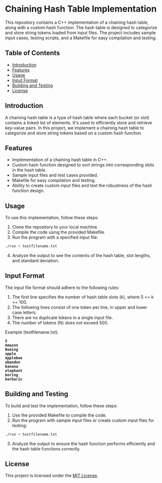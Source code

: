 # Chaining Hash Table Implementation

This repository contains a C++ implementation of a chaining hash table, along with a custom hash function. The hash table is designed to categorize and store string tokens loaded from input files. The project includes sample input cases, testing scripts, and a Makefile for easy compilation and testing.

## Table of Contents

- [Introduction](#introduction)
- [Features](#features)
- [Usage](#usage)
- [Input Format](#input-format)
- [Building and Testing](#building-and-testing)
- [License](#license)

## Introduction

A chaining hash table is a type of hash table where each bucket (or slot) contains a linked list of elements. It's used to efficiently store and retrieve key-value pairs. In this project, we implement a chaining hash table to categorize and store string tokens based on a custom hash function.

## Features

- Implementation of a chaining hash table in C++.
- Custom hash function designed to sort strings into corresponding slots in the hash table.
- Sample input files and test cases provided.
- Makefile for easy compilation and testing.
- Ability to create custom input files and test the robustness of the hash function design.

## Usage

To use this implementation, follow these steps:

1. Clone the repository to your local machine.
2. Compile the code using the provided Makefile.
3. Run the program with a specified input file:
```bash
./run < testfilename.txt
```
4. Analyze the output to see the contents of the hash table, slot lengths, and standard deviation.

## Input Format

The input file format should adhere to the following rules:

1. The first line specifies the number of hash table slots (k), where 5 <= k <= 100.
2. The following lines consist of one token per line, in upper and lower case letters.
3. There are no duplicate tokens in a single input file.
4. The number of tokens (N) does not exceed 500.

Example (testfilename.txt):  

**`5`**  
**`Amazon`**  
**`Boeing`**  
**`apple`**  
**`Applebee`**   
**`abandon`**  
**`banana`**  
**`elephant`**  
**`boring`**  
**`barbaric`**  

## Building and Testing

To build and test the implementation, follow these steps:

1. Use the provided Makefile to compile the code.
2. Run the program with sample input files or create custom input files for testing:
```bash
./run < testfilename.txt
```
3. Analyze the output to ensure the hash function performs efficiently and the hash table functions correctly.

## License

This project is licensed under the [MIT License](LICENSE).

  


